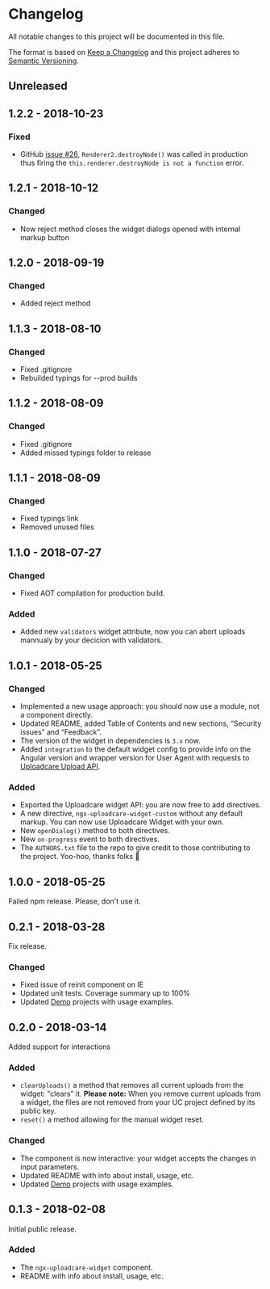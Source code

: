 # Changelog

All notable changes to this project will be documented in this file.

The format is based on [Keep a Changelog](http://keepachangelog.com/en/1.0.0/)
and this project adheres to [Semantic Versioning](http://semver.org/spec/v2.0.0.html).

## Unreleased

## 1.2.2 - 2018-10-23

### Fixed

* GitHub [issue #26](https://github.com/uploadcare/ngx-uploadcare-widget/issues/26),
  `Renderer2.destroyNode()` was called in production thus firing the
  `this.renderer.destroyNode is not a function` error.

## 1.2.1 - 2018-10-12

### Changed

* Now reject method closes the widget dialogs opened with internal markup button

## 1.2.0 - 2018-09-19

### Changed

* Added reject method

## 1.1.3 - 2018-08-10

### Changed

* Fixed .gitignore
* Rebuilded typings for --prod builds

## 1.1.2 - 2018-08-09

### Changed

* Fixed .gitignore
* Added missed typings folder to release

## 1.1.1 - 2018-08-09

### Changed

* Fixed typings link
* Removed unused files

## 1.1.0 - 2018-07-27

### Changed

* Fixed AOT compilation for production build.

### Added

* Added new `validators` widget attribute, now you can abort uploads mannualy by your decicion with validators.

## 1.0.1 - 2018-05-25

### Changed

* Implemented a new usage approach: you should now use a module, not a component directly.
* Updated README, added Table of Contents and new sections, “Security issues” and “Feedback”.
* The version of the widget in dependencies is `3.x` now.
* Added `integration` to the default widget config to provide info
  on the Angular version and wrapper version for User Agent with requests
  to [Uploadcare Upload API](https://uploadcare.com/docs/api_reference/upload/).

### Added

* Exported the Uploadcare widget API: you are now free to add directives.
* A new directive, `ngx-uploadcare-widget-custom` without any default markup.
  You can now use Uploadcare Widget with your own.
* New `openDialog()` method to both directives.
* New `on-progress` event to both directives.
* The `AUTHORS.txt` file to the repo to give credit to those contributing to
  the project. Yoo-hoo, thanks folks 💛
  
## 1.0.0 - 2018-05-25

Failed npm release. Please, don't use it.

## 0.2.1 - 2018-03-28

Fix release.

### Changed

* Fixed issue of reinit component on IE
* Updated unit tests. Coverage summary up to 100%
* Updated [Demo](/demo) projects with usage examples.

## 0.2.0 - 2018-03-14

Added support for interactions

### Added

* `clearUploads()` a method that removes all current uploads from the widget: "clears" it.
**Please note:** When you remove current uploads from a widget, the files are not removed from your UC project defined by its public key.
* `reset()` a method allowing for the manual widget reset.

### Changed

* The component is now interactive: your widget accepts the changes in input parameters.
* Updated README with info about install, usage, etc.
* Updated [Demo](/demo) projects with usage examples.

## 0.1.3 - 2018-02-08

Initial public release.

### Added

* The `ngx-uploadcare-widget` component.
* README with info about install, usage, etc.
